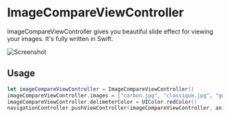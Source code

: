 # ImageCompareViewController

ImageCompareViewController gives you beautiful slide effect for viewing your images. It's fully written in Swift.

![Screenshot](https://raw.githubusercontent.com/AndrewTurkin/ImageCompareViewController/master/ImageCompareViewController/ImageCompareViewController/screenshot1.gif)

## Usage
```swift
let imageCompareViewController = ImageCompareViewController()
imageCompareViewController.images = ["carbon.jpg", "classique.jpg", "gold.jpg", "minimal.jpg"]
imageCompareViewController.delimeterColor = UIColor.redColor()
navigationController.pushViewController(imageCompareViewController, animated:true)
```
